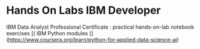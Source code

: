 # Hands On Labs IBM Developer

IBM Data Analyst Professional Certificate : practical hands-on-lab notebook exercises [( IBM Python modules )] (https://www.coursera.org/learn/python-for-applied-data-science-ai)
